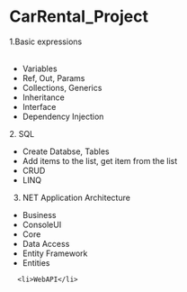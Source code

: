 # CarRental_Project

1.Basic expressions
    <ul>     
      <li>Variables</li>
      <li>Ref, Out, Params</li>
      <li>Collections, Generics</li>
      <li>Inheritance</li>
      <li>Interface</li>
      <li>Dependency Injection</li> 
    </ul>
2. SQL
  <ul>
    <li>Create Databse, Tables</li>
    <li>Add items to the list, get item from the list</li>
    <li>CRUD</li>
    <li>LINQ</li>
  </ul>

3. NET Application Architecture
  <ul>
    <li>Business</li>
    <li>ConsoleUI</li>
    <li>Core</li>
    <li>Data Access<li> Entity Framework</li></li>
    <li>Entities</li>
  </ul>
      
      <li>WebAPI</li>
      
 
